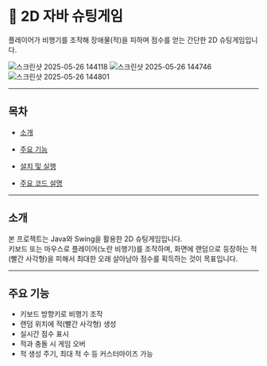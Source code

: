 # 🚀 2D 자바 슈팅게임

플레이어가 비행기를 조작해 장애물(적)을 피하며 점수를 얻는 간단한 2D 슈팅게임입니다.

![스크린샷 2025-05-26 144118](https://github.com/user-attachments/assets/07bf0a36-f770-47c7-b050-a587090bc789)
![스크린샷 2025-05-26 144746](https://github.com/user-attachments/assets/366c074b-2f1c-43d2-bfaa-e8d83da00d1f)
![스크린샷 2025-05-26 144801](https://github.com/user-attachments/assets/9b02624f-5e21-419d-8d33-39e2bf314dba)


---

## 목차

- [소개](#소개)
- [주요 기능](#주요-기능)

- [설치 및 실행](#설치-및-실행)
- [주요 코드 설명](#주요-코드-설명)



---

## 소개

본 프로젝트는 Java와 Swing을 활용한 2D 슈팅게임입니다.  
키보드 또는 마우스로 플레이어(노란 비행기)를 조작하며, 화면에 랜덤으로 등장하는 적(빨간 사각형)을 피해서 최대한 오래 살아남아 점수를 획득하는 것이 목표입니다.

---

## 주요 기능

- 키보드 방향키로 비행기 조작
- 랜덤 위치에 적(빨간 사각형) 생성
- 실시간 점수 표시
- 적과 충돌 시 게임 오버
- 적 생성 주기, 최대 적 수 등 커스터마이즈 가능


